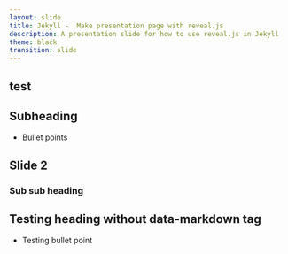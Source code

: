 ```yaml
---
layout: slide
title: Jekyll -  Make presentation page with reveal.js
description: A presentation slide for how to use reveal.js in Jekyll
theme: black
transition: slide
---
```


<section data-markdown>

# test

## Subheading

 - Bullet points


</section>

<section data-markdown>

## Slide 2

### Sub sub heading

</section>

<section>


# Testing heading without data-markdown tag

- Testing bullet point


</section>
